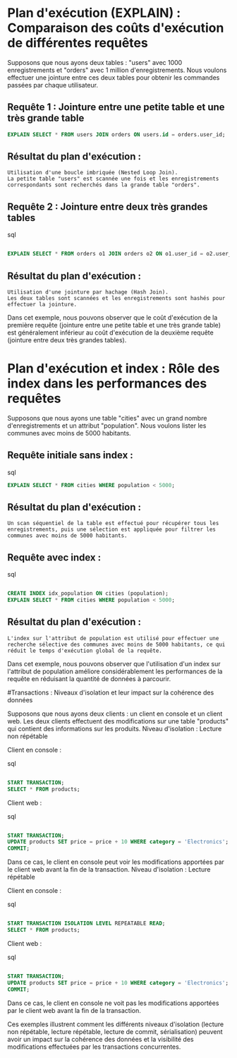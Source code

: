 # Plan d'exécution (EXPLAIN) : Comparaison des coûts d'exécution de différentes requêtes

Supposons que nous ayons deux tables : "users" avec 1000 enregistrements et "orders" avec 1 million d'enregistrements. Nous voulons effectuer une jointure entre ces deux tables pour obtenir les commandes passées par chaque utilisateur.

## Requête 1 : Jointure entre une petite table et une très grande table

```sql
EXPLAIN SELECT * FROM users JOIN orders ON users.id = orders.user_id;
```

## Résultat du plan d'exécution :

    Utilisation d'une boucle imbriquée (Nested Loop Join).
    La petite table "users" est scannée une fois et les enregistrements correspondants sont recherchés dans la grande table "orders".

## Requête 2 : Jointure entre deux très grandes tables

sql

```sql

EXPLAIN SELECT * FROM orders o1 JOIN orders o2 ON o1.user_id = o2.user_id;
```
## Résultat du plan d'exécution :

    Utilisation d'une jointure par hachage (Hash Join).
    Les deux tables sont scannées et les enregistrements sont hashés pour effectuer la jointure.

Dans cet exemple, nous pouvons observer que le coût d'exécution de la première requête (jointure entre une petite table et une très grande table) est généralement inférieur au coût d'exécution de la deuxième requête (jointure entre deux très grandes tables).

# Plan d'exécution et index : Rôle des index dans les performances des requêtes

Supposons que nous ayons une table "cities" avec un grand nombre d'enregistrements et un attribut "population". Nous voulons lister les communes avec moins de 5000 habitants.
## Requête initiale sans index :

sql
```sql
EXPLAIN SELECT * FROM cities WHERE population < 5000;
```
## Résultat du plan d'exécution :

    Un scan séquentiel de la table est effectué pour récupérer tous les enregistrements, puis une sélection est appliquée pour filtrer les communes avec moins de 5000 habitants.

## Requête avec index :

sql
```sql

CREATE INDEX idx_population ON cities (population);
EXPLAIN SELECT * FROM cities WHERE population < 5000;
```
## Résultat du plan d'exécution :

    L'index sur l'attribut de population est utilisé pour effectuer une recherche sélective des communes avec moins de 5000 habitants, ce qui réduit le temps d'exécution global de la requête.

Dans cet exemple, nous pouvons observer que l'utilisation d'un index sur l'attribut de population améliore considérablement les performances de la requête en réduisant la quantité de données à parcourir.

#Transactions : Niveaux d'isolation et leur impact sur la cohérence des données

Supposons que nous ayons deux clients : un client en console et un client web. Les deux clients effectuent des modifications sur une table "products" qui contient des informations sur les produits.
Niveau d'isolation : Lecture non répétable

Client en console :

sql
```sql

START TRANSACTION;
SELECT * FROM products;
```
Client web :

sql
```sql

START TRANSACTION;
UPDATE products SET price = price + 10 WHERE category = 'Electronics';
COMMIT;
```
Dans ce cas, le client en console peut voir les modifications apportées par le client web avant la fin de la transaction.
Niveau d'isolation : Lecture répétable

Client en console :

sql
```sql

START TRANSACTION ISOLATION LEVEL REPEATABLE READ;
SELECT * FROM products;
```
Client web :

sql
```sql

START TRANSACTION;
UPDATE products SET price = price + 10 WHERE category = 'Electronics';
COMMIT;
```
Dans ce cas, le client en console ne voit pas les modifications apportées par le client web avant la fin de la transaction.

Ces exemples illustrent comment les différents niveaux d'isolation (lecture non répétable, lecture répétable, lecture de commit, sérialisation) peuvent avoir un impact sur la cohérence des données et la visibilité des modifications effectuées par les transactions concurrentes.
